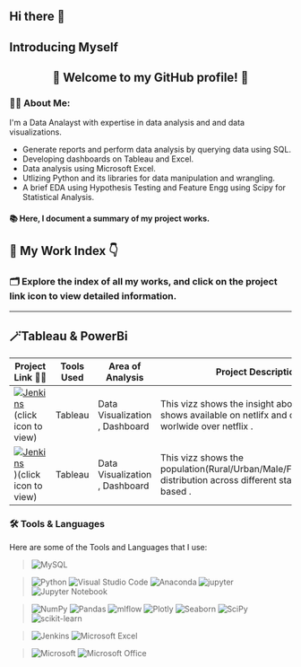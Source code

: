 ## Hi there 👋
## Introducing Myself

<h2 align="center"> 🌟 Welcome to my GitHub profile! 🌟</h2>

### 🤷‍♂️ About Me:

I'm a Data Analayst with expertise in data analysis and  and data visualizations. 


- Generate reports and perform data analysis by querying data using SQL.
- Developing dashboards on Tableau and Excel.
- Data analysis using Microsoft Excel.
- Utlizing Python and its libraries for data manipulation and wrangling.
- A brief EDA using Hypothesis Testing and Feature Engg using Scipy for Statistical Analysis.

#### 📚 Here, I document a summary of my project works. 

## 📂 My Work Index 👇 

### 🗂️ Explore the index of all my works, and click on the project link icon to view detailed information.


***



## 🪄Tableau & PowerBi

| Project Link 🫵🏼| Tools Used | Area of Analysis | Project Description | 
|----- |---|---|---|
|[![Jenkins](https://img.shields.io/badge/Netflix_Analysis-%23DD0031.svg?style=for-the-badge&logo=tableau&logoColor=white)](https://public.tableau.com/app/profile/monika.singh5722/viz/Netflix_Dashboard_17132620695150/Dashboard1)(click icon to view)| Tableau |  Data Visualization , Dashboard  | This vizz shows the insight about Movies/Tv shows available on netlifx and content trend worlwide over netflix .|
|[![Jenkins](https://img.shields.io/badge/Netflix_Analysis-%23DD0031.svg?style=for-the-badge&logo=tableau&logoColor=white)](https://public.tableau.com/app/profile/monika.singh5722/viz/Indian_population_dashboard/IndianPopulationdistribution))(click icon to view)| Tableau |  Data Visualization , Dashboard  | This vizz shows the population(Rural/Urban/Male/Female/Literate) distribution across different states of India based .|


### <summary><b>🛠️ Tools & Languages</b></summary>
<p>
  Here are some of the Tools and Languages that I use:
  
>  ![MySQL](https://img.shields.io/badge/MySQL-%2300f.svg?style=plastic&logo=mysql&logoColor=white) 

> ![Python](https://img.shields.io/badge/Python-3670A0?style=plastic&logo=python&logoColor=ffdd54) ![Visual Studio Code](https://img.shields.io/badge/VisualStudio-%20Code-0078d7.svg?style=plastic&logo=eclipse&logoColor=white)
 ![Anaconda](https://img.shields.io/badge/Anaconda-%2344A833.svg?style=plastic&logo=anaconda&logoColor=white) ![jupyter](https://img.shields.io/badge/Jupyter-Lab-F37626.svg?style=plastic&logo=Jupyter) ![Jupyter Notebook](https://img.shields.io/badge/Jupyter_Notebooks-%23FF6F00.svg?style=plastic&logo=jupyter&logoColor=white)

>  ![NumPy](https://img.shields.io/badge/Numpy-%23ffffff.svg?style=plastic&logo=numpy&logoColor=blue) ![Pandas](https://img.shields.io/badge/pandas-%23150458.svg?style=plastic&logo=pandas&logoColor=white) ![mlflow](https://img.shields.io/badge/Matplotlib-%23ff0027.svg?style=plastic&logo=trello&logoColor=white) ![Plotly](https://img.shields.io/badge/Plotly-%233F4F25.svg?style=plastic&logo=plotly&logoColor=white) ![Seaborn](https://img.shields.io/badge/Seaborn-%23ffff00.svg?style=plastic&logo=solus&logoColor=black) ![SciPy](https://img.shields.io/badge/SciPy-%230C55A5.svg?style=plastic&logo=scipy&logoColor=%white) ![scikit-learn](https://img.shields.io/badge/scikit--learn-%23F7931E.svg?style=plastic&logo=scikit-learn&logoColor=white)

> ![Jenkins](https://img.shields.io/badge/Tableau-%232C3563.svg?style=plastic&logo=tableau&logoColor=white) ![Microsoft Excel](https://img.shields.io/badge/Microsoft_Excel-217346?style=plastic&logo=polywork&logoColor=white)
  
> ![Microsoft](https://img.shields.io/badge/Microsoft-0078D4?style=plastic&logo=protonmail&logoColor=white) ![Microsoft Office](https://img.shields.io/badge/Microsoft_Office-D83B01?style=plastic&logo=bitbucket&logoColor=white) 
  </p>



